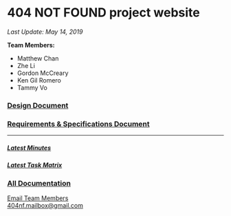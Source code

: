 # 404 NOT FOUND project website
*Last Update: May 14, 2019*

**Team Members:**
- Matthew Chan
- Zhe Li
- Gordon McCreary
- Ken Gil Romero
- Tammy Vo  
  
### [Design Document](website/documents/Design.pdf)  
### [Requirements & Specifications Document](website/documents/Requirements_Specification.pdf)  
  
______________________________________  
  
##### [Latest Minutes](website/documents/Minutes_Week_06.pdf)  
##### [Latest Task Matrix](website/documents/TaskMatrix_Week_06.pdf)  
### [All Documentation](website/Documentation.md)  
  
  
  
  
[Email Team Members](mailto:404nf.mailbox@gmail.com)  
404nf.mailbox@gmail.com
